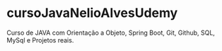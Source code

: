 # cursoJavaNelioAlvesUdemy
Curso de JAVA com Orientação a Objeto, Spring Boot, Git, Github, SQL, MySql e Projetos reais. 
